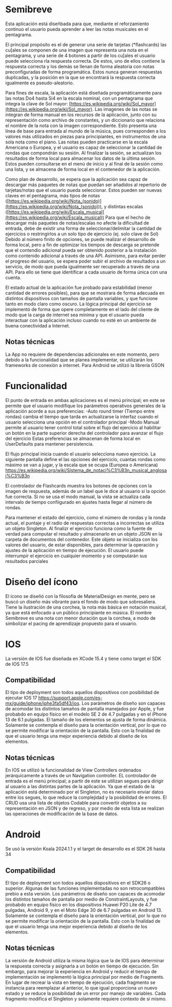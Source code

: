 # Semibreve

Esta aplicación está diseñbada para que, mediante el reforzamiento continuo el usuario pueda aprender a leer las notas musicales en el pentagrama.  

El principal propósito es el de generar una serie de tarjetas (*flashcards) las cu[ales se componen de una imagen que representa una nota en el pentagrama, y una serie de 4 botones a partir de los cu[ales el usuario puede selecciona rla respuesta correcta. De estos, uno de ellos contiene la respuesta correcta y los demás se llenan de forma aleatoria con notas preconfiguradas de forma programática. Estos nunca generan respuestas duplicadas, y la posición en la que se encontrará la respuesta correcta igualmente es pseudo-aleatorio.

Para fines de escala, la aplicación está diseñada programáticamente para las notas Do4 hasta Si4 en la escala nominal, con un pentagrama que integra la clave de Sol mayor:  [https://es.wikipedia.org/wiki/Sol_mayor](https://es.wikipedia.org/wiki/Sol_mayor). Las imagenes de las notas se integran de forma manual en los recursos de la aplicación, junto con su representación como archivo de constantes, y un diccionario que relaciona el nombre de la nota con la imagen correspondiente. Esto presenta una línea de base para entrada al mundo de la música, pues corresponden a los valores más utilizados en piezas para principiantes, en instrumentos de una sola nota como el piano. Las notas pueden practicarse en la escala Americana o Europea, y el usuario es capaz de seleccionar la cantidad de rondas que compondrán su sesión. Al finalizar la sesión, se actualizan los resultados de forma local para almacenar los datos de la última sesión. Estos pueden consultarse en el menú de inicio y al final de la sesión como una lista, y se almacena de forma local en el contenedor de la aplicación.

Como plan de desarrollo, se espera que la aplicación sea capaz de descargar más paquetes de notas que puedan ser añadidos al repertorio de tarjetas/notas que el usuario pueda seleccionar. Estos pueden ser nuevas claves en el pentagrama, más tipos de notas ([https://es.wikipedia.org/wiki/Nota_(sonido)](https://es.wikipedia.org/wiki/Nota_(sonido))), y distintas escalas ([https://es.wikipedia.org/wiki/Escala_musical](https://es.wikipedia.org/wiki/Escala_musical)) Para que el hecho de descargar más paquetes de notas/escalas no afecte la dificultad de entrada, debe de existir una forma de seleccionar/delimitar la cantidad de ejercicios o restringirlos a un solo tipo de ejercicio (ej. solo clave de Sol) Debido al número finito de opciones, se puede realizar el desarrollo de forma local, pero a fin de optimizar los tiempos de descarga se pretende que el contendio adicional pueda ser obtenido posterior a la instalación como contenido adicional a través de una API. Asimismo, para evitar perder el progreso del usuario, se espera poder subir el archivo de resultados a un servicio, de modo que pueda igualmente ser recuperado a través de una API. Para ello se tiene que identificar a cada usuario de forma única con una cuenta.

El estado actual de la aplicación fue probado para estabilidad (menor cantidad de errores posibles), para que se mostrara de forma adecuada en distintos dispositivos con tamaños de pantalla variables, y que funcione tanto en modo claro como oscuro. La lógica principal del ejercicio se implementó de forma que opere completamente en el lado del cliente de modo que la carga de internet sea mínima y que el usuario pueda interactuar con la aplicación incluso cuando no esté en un ambiente de buena conectividad a Internet.

## Notas técnicas

La App no requiere de dependencias adicionales en este momento, pero debido a la funcionalidad que se planea implementar, se utilizarán los frameworks de conexión a internet.
Para Android se utilizó la librería GSON

# Funcionalidad
El punto de entrada en ambas aplicaciones es el menú principal; en este se permite que el usuario modifique los parámetros operativos generales de la aplicación acorde a sus preferencias: 
-Auto round timer (Tiempo entre rondas) cambia el tiempo que tarda en actualizarse la interfaz cuando el usuario selecciona una opción en el controlador principal 
-Modo Manual permite al usuario tener control total sobre el flujo del ejercicio al habilitar un botón en la parte superior derecha del controlador para avanzar el flujo del ejercicio
Estas preferencias se almacenan de forma local en UserDefaults para mantener persistencia.

El flujo principal inicia cuando el usuario selecciona nuevo ejercicio. La siguiente pantalla define el las opciones del ejercicio, cuantas rondas como máximo se van a jugar, y la escala que se ocupa (Europea o Americana) https://es.wikipedia.org/wiki/Sistema_de_notaci%C3%B3n_musical_anglosaj%C3%B3n

El controlador de Flashcards muestra los botones de opciones con la imagen de respuesta, además de un label que le dice al usuario si la opción fue correcta. Si no se usa el modo manual, la vista se actualiza cada intervalo de tiempo confiigurado en ajustes hasta llegar al número de rondas.

Para mantener el estado del ejercicio, como el número de rondas y la ronda actual, el puntaje y el radio de respuestas correctas a incorrectas se utiliza un objeto Singleton. Al finalizr el ejercicio funciona como la fuente de verdad para computar el resultado y almacenarlo en un objeto JSON en la carpeta de documentos del contenedor. Este objeto se inicializa con los valores del usuario, de estar disponibles, para determinar la operación y ajustes de la aplicación en tiempo de ejecución.
El usuario puede interrumpir el ejercicio en cualquier momento y se computarán sus resultados parciales

# Diseño del ícono
El ícono se diseñó con la filosofía de MaterialDesign en mente, pero se buscó un diseño más vibrante para el fondo de modo que sobresaliera. Tiene la ilustración de una corchea, la nota más básica en notación musical, ya que está enfocado a un público principiante en música.
El nombre Semibreve es una nota con menor duración que la corchea, a modo de simbolizar el pacing de aprendizaje propuesto para el usuario.

# IOS

La versión de IOS fue diseñada en XCode 15.4 y tiene como target el SDK de IOS 17.5

## Compatibilidad

El tipo de deployment son todos aquellos dispositivos con posibilidad de ejecutar IOS 17 https://support.apple.com/es-mx/guide/iphone/iphe3fa5df43/ios. 
Los parámetros de diseño son capaces de acomodar los distintos tamaños de pantalla manejados por Apple, y fue probabdo en equipo físico en el modelo SE 2 de 4.7 pulgadas y en el iPhone 13 de 6.1 pulgadas. El tamaño de los elementos se ajusta de forma dinámica.
Solamente se contempla el diseño para la orientación vertical, por lo que no se permite modificar la orientación de la pantalla. Esto con la finalidad de que el usuario tenga una mejor experiencia debido al diseño de los elementos.

## Notas técnicas

En IOS se utilizó la funcionalidad de View Controllers ordenados jerárquicamente a través de un Navigation controller. EL controlador de entrada es el menú principal; a partir de este se utilizan segues para dirigir al usuario a las distintas partes de la aplicación. Ya que el estado de la aplicación está determinado por el Singleton, no es necesario enviar datos entre los segues, lo que reduce la complejidad y la posibilidad de errores. El CRUD usa una lista de objetos Codable para convertir objetos a su representación en JSON y de regreso, y por medio de esta lista se realizan las operaciones de modificación de la base de datos.


# Android

Se usó la versión Koala 2024.1.1 y el target de desarrollo es el SDK 26 hasta 34

## Compatibilidad

El tipo de deployment son todos aquellos dispositivos en el SDK26 o superior. Algunas de las funciones implementadas no son retrocompatibles prebio a esta versión.
Los parámetros de diseño son capaces de acomodar los distintos tamaños de pantalla por medio de ConstraintLayouts, y fue probabdo en equipo físico en los dispositivos Huawei P20 Lite de 4.7 pulgadas, Android 9, y en el Moto Edge 30 de 6.7 pulgadas en Android 13.
Solamente se contempla el diseño para la orientación vertical, por lo que no se permite modificar la orientación de la pantalla. Esto con la finalidad de que el usuario tenga una mejor experiencia debido al diseño de los elementos.

## Notas técnicas

La versión de Android utiliza la misma lógica que la de IOS para determinar la respuesta correcta y asignarla a un botón en tiempo de ejecución. 
Sin embargo, para mejorar la experiencia en Android y reducir el tiempo de implementación se implementó la lógica principal por medio de Fragments. En lugar de recrear la vista en tiempo de ejecución, cada fragmento se instancia para reemplazar al anterior, lo que igual proporciona un nuevo estado y se reduce la posibilidad de un error por manejo de variables. Cada fragmento modifica el Singleton y solamente requiere contexto de sí mismo.

